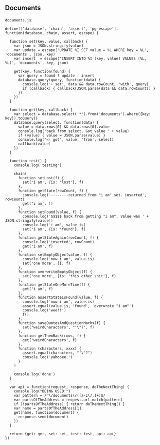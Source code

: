 Documents
---------

`documents.js`:

    define(['database', 'chain', 'assert', 'pg-escape'], function(database, chain, assert, escape) {

      function set(key, value, callback) {
        var json = JSON.stringify(value)
        var update = escape('UPDATE %I SET value = %L WHERE key = %L', 'documents', json, key)
        var insert  = escape('INSERT INTO %I (key, value) VALUES (%L, %L)', 'documents', key, json)

        get(key, function(found) {
          var query = found ? update : insert
          database.query(query, function(data) {
            console.log('+ set', data && data.rowCount, 'with', query)
            if (callback) { callback(JSON.parse(data && data.rowCount)) }
          })
        })
      }

      function get(key, callback) {
        var select = database.select('*').from('documents').where({key: key}).toQuery()
        database.query(select, function(data) {
          value = data.rows[0] && data.rows[0].value
          console.log('back from select. Got value ' + value)
          if (value) { value = JSON.parse(value) }
          console.log("<- got", value, 'from', select)
          callback(value)
        })
      }

      function test() {
        console.log('testing')

        chain(
          function setLost(f) { 
            set('i am', {is: 'lost'}, f) 
          },
          function getState(rowCount, f) {
            console.log('--------returned from "i am" set. inserted', rowCount)
            get('i am', f)
          },
          function setFound(value, f) {
            console.log('$$$$$ back from getting "i am". Value was ' + JSON.stringify(value))
            console.log('i am', value.is)
            set('i am', {is: 'found'}, f)
          },
          function getStateAgain(rowCount, f) {
            console.log('inserted', rowCount)
            get('i am', f)
          },
          function setEmptyObjec(value, f) {
            console.log('now i am', value.is)
            set('one more', {}, f)
          },
          function overwriteEmptyObject(f) {
            set('one more', {is: 'this other shit'}, f)
          },
          function getStateOneMoreTime(f) {
            get('i am', f)
          },
          function assertStateIsFound(value, f) {
            console.log('now i am', value.is)
            assert.equal(value.is, 'found', 'overwrote "i am"')
            console.log('wee!!')
            f()
          },
          function saveQuotesAndQuestionMarks(f) {
            set('weirdCharacters', "'\"?", f)
          },
          function getThemBack(rows, f) {
            get('weirdCharacters', f)
          },
          function (characters, xxxx) {
            assert.equal(characters, "'\"?")
            console.log('yahooee.')
          }
        )

        console.log('done')
      }

      var api = function(request, response, doTheNextThing) {
        console.log("BEING USED!")
        var pattern = /^\/documents\/([a-z\/.]+)$/
        var partsOfTheAddress = request.url.match(pattern)
        if (!partsOfTheAddress) { return doTheNextThing() }
        var name = partsOfTheAddress[1]
        get(name, function(document) {
          response.send(document)
        })
      }

      return {get: get, set: set, test: test, api: api}
    })

